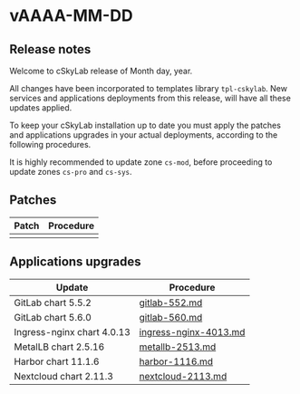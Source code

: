 # vAAAA-MM-DD

## Release notes

Welcome to cSkyLab release of Month day, year.

All changes have been incorporated to templates library `tpl-cskylab`. New services and applications deployments from this release, will have all these updates applied.

To keep your cSkyLab installation up to date you must apply the patches and applications upgrades in your actual deployments, according to the following procedures.

It is highly recommended to update zone `cs-mod`, before proceeding to update zones `cs-pro` and `cs-sys`.

## Patches

| Patch | Procedure |
| ----- | --------- |
|       |           |

## Applications upgrades

| Update                     | Procedure                                        |
| -------------------------- | ------------------------------------------------ |
| GitLab chart 5.5.2         | [gitlab-552.md](./gitlab-552.md)                 |
| GitLab chart 5.6.0         | [gitlab-560.md](./gitlab-560.md)                 |
| Ingress-nginx chart 4.0.13 | [ingress-nginx-4013.md](./ingress-nginx-4013.md) |
| MetalLB chart 2.5.16       | [metallb-2513.md](./metallb-2516.md)             |
| Harbor chart 11.1.6        | [harbor-1116.md](./harbor-1116.md)               |
| Nextcloud chart 2.11.3     | [nextcloud-2113.md](./nextcloud-2113.md)         |
